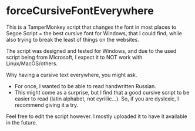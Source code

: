 # forceCursiveFontEverywhere
This is a TamperMonkey script that changes the font in most places to Segoe Script = the best cursive font for Windows, that I could find, while also trying to break the least of things on the websites.

The script was designed and tested for Windows, and due to the used script being from Microsoft, I expect it to NOT work with Linux/MacOS/others.

Why having a cursive text everywhere, you might ask.
  - For once, I wanted to be able to read handwritten Russian.
  - This might come as a surprise, but I find that a good cursive script to be easier to read (latin alphabet, not cyrillic...). So, if you are dyslexic, I recommend giving it a try.

Feel free to edit the script however. I mostly uploaded it to have it available in the future.
